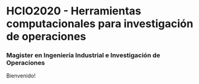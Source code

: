 # HCIO2020 - Herramientas computacionales para investigación de operaciones
### Magister en Ingeniería Industrial e Investigación de Operaciones

Bienvenido!

